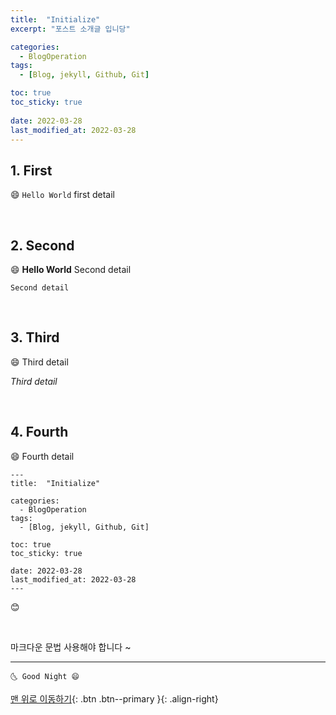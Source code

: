 ```yaml
---
title:  "Initialize"
excerpt: "포스트 소개글 입니당"

categories:
  - BlogOperation
tags:
  - [Blog, jekyll, Github, Git]

toc: true
toc_sticky: true
 
date: 2022-03-28
last_modified_at: 2022-03-28
---
```


## 1. First 

😄 `Hello World` first detail

<br>

## 2. Second

😄 **Hello World** Second detail 

    Second detail

<br>

## 3. Third

😄 Third detail 

*Third detail*

<br>

## 4. Fourth

😄 Fourth detail 

```
---
title:  "Initialize"

categories:
  - BlogOperation
tags:
  - [Blog, jekyll, Github, Git]

toc: true
toc_sticky: true
 
date: 2022-03-28
last_modified_at: 2022-03-28
---
```

😊

<br>

마크다운 문법 사용해야 합니다 ~


***
    🌜 Good Night 😄


[맨 위로 이동하기](#){: .btn .btn--primary }{: .align-right}